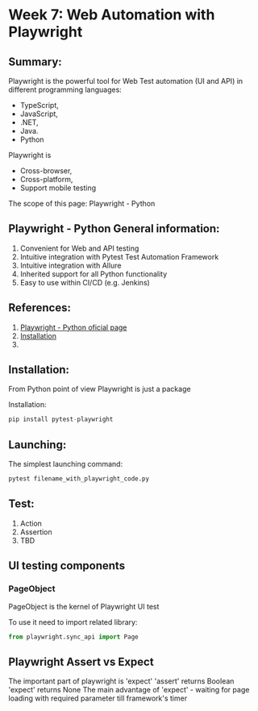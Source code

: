 # Week 7: Web Automation with Playwright


## Summary:

Playwright is the powerful tool for Web Test automation (UI and API) in different programming languages:
- TypeScript, 
- JavaScript,
- .NET,
- Java.
- Python

Playwright is 
- Cross-browser,
- Cross-platform,
- Support mobile testing

The scope of this page: Playwright - Python


## Playwright - Python General information:

1. Convenient for Web and API testing
2. Intuitive integration with Pytest Test Automation Framework
3. Intuitive integration with Allure
4. Inherited  support for all Python functionality
5. Easy to use within CI/CD (e.g. Jenkins)


## References:

1. [Playwright - Python oficial page](https://playwright.dev/python/)
2. [Installation](https://playwright.dev/python/docs/intro)
3. 


## Installation:

From Python point of view Playwright is just a package

Installation: 
```python
pip install pytest-playwright
```


## Launching:

The simplest launching command: 
```python
pytest filename_with_playwright_code.py
```


## Test:

1. Action
2. Assertion
3. TBD


## UI testing components


### PageObject

PageObject is the kernel of Playwright UI test

To use it need to import related library: 
```python
from playwright.sync_api import Page
```


## Playwright Assert vs Expect

The important part of playwright is 'expect'
'assert' returns Boolean
'expect' returns None
The main advantage of 'expect' - waiting for page loading with required parameter till framework's timer
